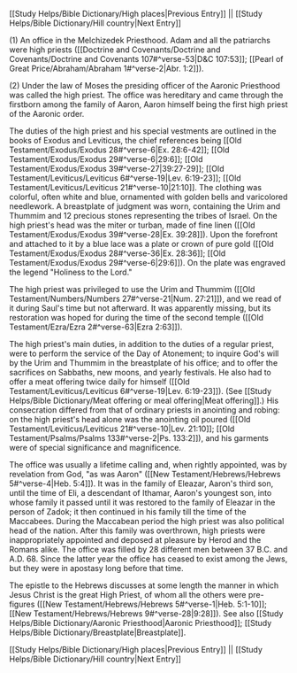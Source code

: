 [[Study Helps/Bible Dictionary/High places|Previous Entry]]  ||  [[Study Helps/Bible Dictionary/Hill country|Next Entry]]

 (1) An office in the Melchizedek Priesthood. Adam and all the patriarchs were high priests ([[Doctrine and Covenants/Doctrine and Covenants/Doctrine and Covenants 107#^verse-53|D&C 107:53]]; [[Pearl of Great Price/Abraham/Abraham 1#^verse-2|Abr. 1:2]]).

 (2) Under the law of Moses the presiding officer of the Aaronic Priesthood was called the high priest. The office was hereditary and came through the firstborn among the family of Aaron, Aaron himself being the first high priest of the Aaronic order.

 The duties of the high priest and his special vestments are outlined in the books of Exodus and Leviticus, the chief references being [[Old Testament/Exodus/Exodus 28#^verse-6|Ex. 28:6-42]]; [[Old Testament/Exodus/Exodus 29#^verse-6|29:6]]; [[Old Testament/Exodus/Exodus 39#^verse-27|39:27-29]]; [[Old Testament/Leviticus/Leviticus 6#^verse-19|Lev. 6:19-23]]; [[Old Testament/Leviticus/Leviticus 21#^verse-10|21:10]]. The clothing was colorful, often white and blue, ornamented with golden bells and varicolored needlework. A breastplate of judgment was worn, containing the Urim and Thummim and 12 precious stones representing the tribes of Israel. On the high priest's head was the miter or turban, made of fine linen ([[Old Testament/Exodus/Exodus 39#^verse-28|Ex. 39:28]]). Upon the forefront and attached to it by a blue lace was a plate or crown of pure gold ([[Old Testament/Exodus/Exodus 28#^verse-36|Ex. 28:36]]; [[Old Testament/Exodus/Exodus 29#^verse-6|29:6]]). On the plate was engraved the legend "Holiness to the Lord."

 The high priest was privileged to use the Urim and Thummim ([[Old Testament/Numbers/Numbers 27#^verse-21|Num. 27:21]]), and we read of it during Saul's time but not afterward. It was apparently missing, but its restoration was hoped for during the time of the second temple ([[Old Testament/Ezra/Ezra 2#^verse-63|Ezra 2:63]]).

 The high priest's main duties, in addition to the duties of a regular priest, were to perform the service of the Day of Atonement; to inquire God's will by the Urim and Thummim in the breastplate of his office; and to offer the sacrifices on Sabbaths, new moons, and yearly festivals. He also had to offer a meat offering twice daily for himself ([[Old Testament/Leviticus/Leviticus 6#^verse-19|Lev. 6:19-23]]). (See [[Study Helps/Bible Dictionary/Meat offering or meal offering|Meat offering]].) His consecration differed from that of ordinary priests in anointing and robing: on the high priest's head alone was the anointing oil poured ([[Old Testament/Leviticus/Leviticus 21#^verse-10|Lev. 21:10]]; [[Old Testament/Psalms/Psalms 133#^verse-2|Ps. 133:2]]), and his garments were of special significance and magnificence.

 The office was usually a lifetime calling and, when rightly appointed, was by revelation from God, "as was Aaron" ([[New Testament/Hebrews/Hebrews 5#^verse-4|Heb. 5:4]]). It was in the family of Eleazar, Aaron's third son, until the time of Eli, a descendant of Ithamar, Aaron's youngest son, into whose family it passed until it was restored to the family of Eleazar in the person of Zadok; it then continued in his family till the time of the Maccabees. During the Maccabean period the high priest was also political head of the nation. After this family was overthrown, high priests were inappropriately appointed and deposed at pleasure by Herod and the Romans alike. The office was filled by 28 different men between 37 B.C. and A.D. 68. Since the latter year the office has ceased to exist among the Jews, but they were in apostasy long before that time.

 The epistle to the Hebrews discusses at some length the manner in which Jesus Christ is the great High Priest, of whom all the others were pre-figures ([[New Testament/Hebrews/Hebrews 5#^verse-1|Heb. 5:1-10]]; [[New Testament/Hebrews/Hebrews 9#^verse-28|9:28]]). See also [[Study Helps/Bible Dictionary/Aaronic Priesthood|Aaronic Priesthood]]; [[Study Helps/Bible Dictionary/Breastplate|Breastplate]].

[[Study Helps/Bible Dictionary/High places|Previous Entry]]  ||  [[Study Helps/Bible Dictionary/Hill country|Next Entry]]